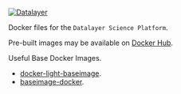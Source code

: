 [![Datalayer](https://docs.datalayer.io/logo/datalayer-25.svg)](https://datalayer.io)

Docker files for the `Datalayer Science Platform`.

Pre-built images may be available on [Docker Hub](https://hub.docker.com/u/datalayer).

Useful Base Docker Images.

+ [docker-light-baseimage](https://github.com/osixia/docker-light-baseimage).
+ [baseimage-docker](https://github.com/phusion/baseimage-docker).
